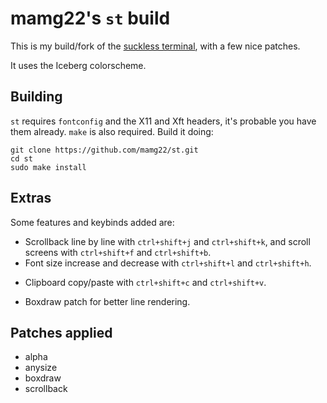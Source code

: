 # mamg22's `st` build

This is my build/fork of the [suckless terminal](https://st.suckless.org/), with a few nice patches.

It uses the Iceberg colorscheme.

## Building

`st` requires `fontconfig` and the X11 and Xft headers, it's probable you have them already. `make` is also required. Build it doing:

```
git clone https://github.com/mamg22/st.git
cd st
sudo make install
```

## Extras

Some features and keybinds added are:

- Scrollback line by line with `ctrl+shift+j` and `ctrl+shift+k`, and scroll screens with `ctrl+shift+f` and `ctrl+shift+b`.
- Font size increase and decrease with `ctrl+shift+l` and `ctrl+shift+h`.
* Clipboard copy/paste with `ctrl+shift+c` and `ctrl+shift+v`.
- Boxdraw patch for better line rendering.

## Patches applied

- alpha
- anysize
- boxdraw
- scrollback
